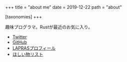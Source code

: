 +++
title = "about me"
date = 2019-12-22
path = "about"

[taxonomies]
+++

趣味プログラマ。Rustが最近のお気に入り。

- [Twitter](https://twitter.com/ksk001100)
- [GitHub](https://github.com/ksk001100)
- [LAPRASプロフィール](https://lapras.com/public/BE7TXA7)
- [ほしい物リスト](https://www.amazon.co.jp/hz/wishlist/ls/5WJZHNEF90RF?ref_=wl_share)